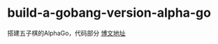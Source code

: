 # build-a-gobang-version-alpha-go
搭建五子棋的AlphaGo，代码部分
[博文地址](http://science.npa.farbox.com/post/alphago/gou-jian-zi-ji-de-alphago)
